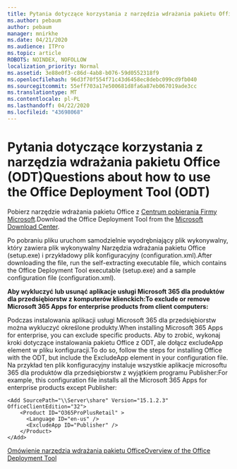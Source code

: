 ```yaml
---
title: Pytania dotyczące korzystania z narzędzia wdrażania pakietu Office (ODT)
ms.author: pebaum
author: pebaum
manager: mnirkhe
ms.date: 04/21/2020
ms.audience: ITPro
ms.topic: article
ROBOTS: NOINDEX, NOFOLLOW
localization_priority: Normal
ms.assetid: 3e88e0f3-c86d-4ab8-b076-59d0552318f9
ms.openlocfilehash: 96d3f70f554f71c43d6458ec8debc099cd9fb040
ms.sourcegitcommit: 55eff703a17e500681d8fa6a87eb067019ade3cc
ms.translationtype: MT
ms.contentlocale: pl-PL
ms.lasthandoff: 04/22/2020
ms.locfileid: "43698068"
---
```

# <a name="questions-about-how-to-use-the-office-deployment-tool-odt"></a><span data-ttu-id="23f12-102">Pytania dotyczące korzystania z narzędzia wdrażania pakietu Office (ODT)</span><span class="sxs-lookup"><span data-stu-id="23f12-102">Questions about how to use the Office Deployment Tool (ODT)</span></span>

<span data-ttu-id="23f12-103">Pobierz narzędzie wdrażania pakietu Office z [Centrum pobierania Firmy Microsoft](https://go.microsoft.com/fwlink/p/?LinkID=626065).</span><span class="sxs-lookup"><span data-stu-id="23f12-103">Download the Office Deployment Tool from the [Microsoft Download Center](https://go.microsoft.com/fwlink/p/?LinkID=626065).</span></span>
  
<span data-ttu-id="23f12-104">Po pobraniu pliku uruchom samodzielnie wyodrębniający plik wykonywalny, który zawiera plik wykonywalny Narzędzia wdrażania pakietu Office (setup.exe) i przykładowy plik konfiguracyjny (configuration.xml).</span><span class="sxs-lookup"><span data-stu-id="23f12-104">After downloading the file, run the self-extracting executable file, which contains the Office Deployment Tool executable (setup.exe) and a sample configuration file (configuration.xml).</span></span>
  
 <span data-ttu-id="23f12-105">**Aby wykluczyć lub usunąć aplikacje usługi Microsoft 365 dla produktów dla przedsiębiorstw z komputerów klienckich:**</span><span class="sxs-lookup"><span data-stu-id="23f12-105">**To exclude or remove Microsoft 365 Apps for enterprise products from client computers:**</span></span>
  
<span data-ttu-id="23f12-106">Podczas instalowania aplikacji usługi Microsoft 365 dla przedsiębiorstw można wykluczyć określone produkty.</span><span class="sxs-lookup"><span data-stu-id="23f12-106">When installing Microsoft 365 Apps for enterprise, you can exclude specific products.</span></span> <span data-ttu-id="23f12-107">Aby to zrobić, wykonaj kroki dotyczące instalowania pakietu Office z ODT, ale dołącz excludeApp element w pliku konfiguracji.</span><span class="sxs-lookup"><span data-stu-id="23f12-107">To do so, follow the steps for installing Office with the ODT, but include the ExcludeApp element in your configuration file.</span></span> <span data-ttu-id="23f12-108">Na przykład ten plik konfiguracyjny instaluje wszystkie aplikacje microsoftu 365 dla produktów dla przedsiębiorstw z wyjątkiem programu Publisher:</span><span class="sxs-lookup"><span data-stu-id="23f12-108">For example, this configuration file installs all the Microsoft 365 Apps for enterprise products except Publisher:</span></span>
  
```
<Add SourcePath="\\Server\share" Version="15.1.2.3" OfficeClientEdition="32">
    <Product ID="O365ProPlusRetail" >
      <Language ID="en-us" />
      <ExcludeApp ID="Publisher" />
    </Product>
</Add>
```

[<span data-ttu-id="23f12-109">Omówienie narzędzia wdrażania pakietu Office</span><span class="sxs-lookup"><span data-stu-id="23f12-109">Overview of the Office Deployment Tool</span></span>](https://docs.microsoft.com/deployoffice/overview-of-the-office-2016-deployment-tool)
  


